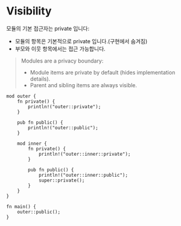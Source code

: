 # Visibility

모듈의 기본 접근자는 private 입니다:
* 모듈의 항목은 기본적으로 private 입니다.(구현에서 숨겨짐)
* 부모와 이웃 항목에서는 접근 가능합니다.

> Modules are a privacy boundary:
> * Module items are private by default (hides implementation details).
> * Parent and sibling items are always visible.

```rust,editable
mod outer {
    fn private() {
        println!("outer::private");
    }

    pub fn public() {
        println!("outer::public");
    }

    mod inner {
        fn private() {
            println!("outer::inner::private");
        }

        pub fn public() {
            println!("outer::inner::public");
            super::private();
        }
    }
}

fn main() {
    outer::public();
}
```
